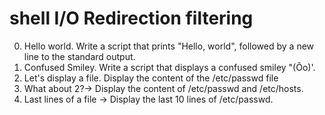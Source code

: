 # shell I/O Redirection filtering
0. Hello world. Write a script that prints "Hello, world", followed by a new line to the standard output.
1. Confused Smiley. Write a script that displays a confused smiley "(Ôo)'.
2.  Let's display a file. Display the content of the /etc/passwd file
3. What about 2?-> Display the content of /etc/passwd and /etc/hosts.
4. Last lines of a file -> Display the last 10 lines of /etc/passwd.

